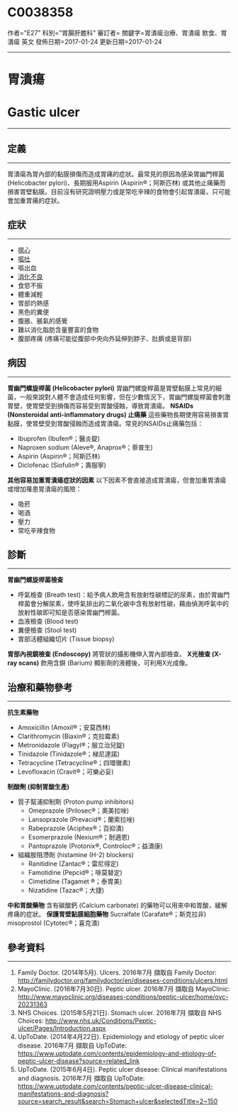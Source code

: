 # C0038358
作者="E27"
科別="胃腸肝膽科"
審訂者=
關鍵字=胃潰瘍治療、胃潰瘍 飲食、胃潰瘍 英文
發佈日期=2017-01-24
更新日期=2017-01-24

----------
# 胃潰瘍
# Gastic ulcer
----------
## 定義
----------

胃潰瘍為胃內部的黏膜損傷而造成胃痛的症狀。最常見的原因為感染胃幽門桿菌 (Helicobacter pylori)、長期服用Aspirin (Aspirin®；阿斯匹林) 或其他止痛藥而損害胃壁黏膜。目前沒有研究證明壓力或是常吃辛辣的食物會引起胃潰瘍，只可能會加重胃痛的症狀。

## 症狀
----------
- [噁心](C0027497)
- [嘔吐](C0042963)
- 嘔出血
- [消化不良](C0013395)
- 食慾不振
- 體重減輕
- 胃部灼熱感
- 黑色的糞便
- 腹脹、脹氣的感覺
- 難以消化脂肪含量豐富的食物
- 腹部疼痛 (疼痛可能從腹部中央向外延伸到脖子、肚臍或是背部)
## 病因
----------

**胃幽門螺旋桿菌 (Helicobacter pylori)**
胃幽門螺旋桿菌是胃壁黏膜上常見的細菌，一般來說對人體不會造成任何影響，但在少數情況下，胃幽門螺旋桿菌會刺激胃壁，使胃壁受到損傷而容易受到胃酸侵蝕，導致胃潰瘍。
**NSAIDs (Nonsteroidal anti-inflammatory drugs) 止痛藥**
這些藥物長期使用容易損害胃黏膜，使胃壁受到胃酸侵蝕而造成胃潰瘍。常見的NSAIDs止痛藥包括：

- Ibuprofen (Ibufen®；醫炎錠)
- Naproxen sodium (Aleve®, Anaprox®；萘普生)
- Aspirin (Aspirin®；阿斯匹林)
- Diclofenac (Siofulin®；壽服寧)

**其他容易加重胃潰瘍症狀的因素**
以下因素不會直接造成胃潰瘍，但會加重胃潰瘍或增加罹患胃潰瘍的風險：

- 吸菸
- 喝酒
- 壓力
- 常吃辛辣食物
## 診斷
----------

**胃幽門螺旋桿菌檢查**

- 呼氣檢查 (Breath test)：給予病人飲用含有放射性碳標記的尿素，由於胃幽門桿菌會分解尿素，使呼氣排出的二氧化碳中含有放射性碳，藉由偵測呼氣中的放射性碳即可知是否感染胃幽門桿菌。
- 血液檢查 (Blood test)
- 糞便檢查 (Stool test)
- 胃部活體組織切片 (Tissue biopsy)

**胃部內視鏡檢查 (Endoscopy)**
將管狀的攝影機伸入胃內部檢查。
**X光檢查 (X-ray scans)**
飲用含鋇 (Barium) 顯影劑的液體後，可利用X光成像。

## 治療和藥物參考
----------

**抗生素藥物**

- Amoxicillin (Amoxil®；安莫西林)
- Clarithromycin (Biaxin®；克拉霉素)
- Metronidazole (Flagyl®；服立治兒錠)
- Tinidazole (Tinidazole®；梯尼達諾)
- Tetracycline (Tetracycline®；四環黴素)
- Levofloxacin (Cravit®；可樂必妥)

**制酸劑 (抑制胃酸生產)**

- 質子幫浦抑制劑 (Proton pump inhibitors)
  - Omeprazole (Prilosec®；奧美拉唑)
  - Lansoprazole (Prevacid®；蘭索拉唑)
  - Rabeprazole (Aciphex®；百抑潰)
  - Esomerprazole (Nexium®；耐適恩)
  - Pantoprazole (Protonix®, Controloc®；益潰康)
- 組織胺阻滯劑 (histamine (H-2) blockers)
  - Ranitidine (Zantac®；雷尼得定)
  - Famotidine (Pepcid®；啡莫替定)
  - Cimetidine (Tagamet ®；泰胃美)
  - Nizatidine (Tazac®；大捷)

**中和胃酸藥物**
含有碳酸鈣 (Calcium carbonate) 的藥物可以用來中和胃酸，緩解疼痛的症狀。
**保護胃壁黏膜細胞藥物**
Sucralfate (Carafate®；斯克拉非)
misoprostol (Cytotec®；喜克潰)

## 參考資料
----------
1. Family Doctor. (2014年5月). Ulcers. 2016年7月 擷取自 Family Doctor: http://familydoctor.org/familydoctor/en/diseases-conditions/ulcers.html
2. MayoClinic. (2016年7月30日). Peptic ulcer. 2016年7月 擷取自 MayoClinic: http://www.mayoclinic.org/diseases-conditions/peptic-ulcer/home/ovc-20231363
3. NHS Choices. (2015年5月21日). Stomach ulcer. 2016年7月 擷取自 NHS Choices: http://www.nhs.uk/Conditions/Peptic-ulcer/Pages/Introduction.aspx
4. UpToDate. (2014年4月22日). Epidemiology and etiology of peptic ulcer disease. 2016年7月 擷取自 UpToDate: 
  https://www.uptodate.com/contents/epidemiology-and-etiology-of-peptic-ulcer-disease?source=related_link
5. UpToDate. (2015年6月4日). Peptic ulcer disease: Clinical manifestations and diagnosis. 2016年7月 擷取自 UpToDate: 
  https://www.uptodate.com/contents/peptic-ulcer-disease-clinical-manifestations-and-diagnosis?source=search_result&search=Stomach+ulcer&selectedTitle=2~150

